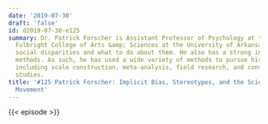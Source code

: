 ```yaml
---
date: '2019-07-30'
draft: 'false'
id: d2019-07-30-e125
summary: Dr. Patrick Forscher is Assistant Professor of Psychology at the J. William
  Fulbright College of Arts &amp; Sciences at the University of Arkansas. He studies
  social disparities and what to do about them. He also has a strong interest in research
  methods. As such, he has used a wide variety of methods to pursue his research interests,
  including scale construction, meta-analysis, field research, and conventional laboratory
  studies.
title: '#125 Patrick Forscher: Implicit Bias, Stereotypes, and the Science Reform
  Movement'
---
```

{{< episode >}}
